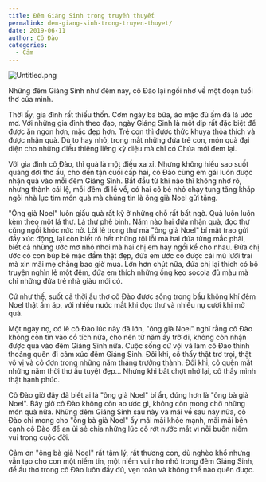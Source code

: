 ```yaml
---
title: Đêm Giáng Sinh trong truyền thuyết
permalink: dem-giang-sinh-trong-truyen-thuyet/
date: 2019-06-11
author: Cô Đào
categories:
  - Cảm
---
```


![Untitled.png](/images/d20abd7b-5ca8-4d37-96bd-7352867042e0/Untitled.png)

Những đêm Giáng Sinh như đêm nay, cô Đào lại ngồi nhớ về một đoạn tuổi thơ của mình.

Thời ấy, gia đình rất thiếu thốn. Cơm ngày ba bữa, áo mặc đủ ấm đã là ước mơ. Với những gia đình theo đạo, ngày Giáng Sinh là một dịp rất đặc biệt để được ăn ngon hơn, mặc đẹp hơn. Trẻ con thì được thức khuya thỏa thích và được nhận quà. Dù to hay nhỏ, trong mắt những đứa trẻ con, món quà đại diện cho những điều thiêng liêng kỳ diệu mà chỉ có Chúa mới đem lại.

Với gia đình cô Đào, thì quà là một điều xa xỉ. Nhưng không hiểu sao suốt quãng đời thơ ấu, cho đến tận cuối cấp hai, cô Đào cùng em gái luôn được nhận quà vào mỗi đêm Giáng Sinh. Bắt đầu từ khi nào thì không nhớ rõ, nhưng thành cái lệ, mỗi đêm đi lễ về, có hai cô bé nhỏ chạy tung tăng khắp ngôi nhà lục tìm món quà mà chúng tin là ông già Noel gửi tặng.

"Ông già Noel" luôn giấu quà rất kỹ ở những chỗ rất bất ngờ. Quà luôn luôn kèm theo một lá thư. Lá thư phê bình. Năm nào hai đứa nhận quà, đọc thư cũng ngồi khóc nức nở. Lời lẽ trong thư mà "ông già Noel" bí mật trao gửi đầy xúc động, lại còn biết rõ hết những tội lỗi mà hai đứa từng mắc phải, biết cả những ước mơ nhỏ nhoi mà hai chị em hay ngồi kể cho nhau. Đứa chị ước có con búp bê mặc đầm thật đẹp, đứa em ước có được cái mũ lưỡi trai mà xin mãi mẹ chẳng bao giờ mua. Lớn hơn chút nữa, đứa chị lại thích có bộ truyện nghìn lẻ một đêm, đứa em thích những ống kẹo socola đủ màu mà chỉ những đứa trẻ nhà giàu mới có.

Cứ như thế, suốt cả thời ấu thơ cô Đào được sống trong bầu không khí đêm Noel thật ấm áp, với nhiều nước mắt khi đọc thư và nhiều nụ cười khi mở quà.

Một ngày nọ, có lẽ cô Đào lúc này đã lớn, "ông già Noel" nghĩ rằng cô Đào không còn tin vào cổ tích nữa, cho nên từ năm ấy trở đi, không còn nhận được quà vào đêm Giáng Sinh nữa. Cuộc sống cứ vội vã làm cô Đào thỉnh thoảng quên đi cảm xúc đêm Giáng Sinh. Đôi khi, cô thấy thật trơ trọi, thật vô vị và cô đơn trong những năm tháng trưởng thành. Đôi khi, cô quên mất những năm thời thơ ấu tuyệt đẹp... Nhưng khi bất chợt nhớ lại, cô thấy mình thật hạnh phúc.

Cô Đào giờ đây đã biết ai là "ông già Noel" bí ẩn, đúng hơn là "ông bà già Noel". Bây giờ cô Đào không còn ao ước gì, không còn mong chờ những món quà nữa. Những đêm Giáng Sinh sau này và mãi về sau này nữa, cô Đào chỉ mong cho "ông bà già Noel" ấy mãi mãi khỏe mạnh, mãi mãi bên cạnh cô Đào để an ủi sẻ chia những lúc cô rớt nước mắt vì nỗi buồn niềm vui trong cuộc đời.

Cảm ơn "ông bà già Noel" rất tâm lý, rất thương con, dù nghèo khổ nhưng vẫn tạo cho con một niềm tin, một niềm vui nho nhỏ trong đêm Giáng Sinh, để ấu thơ trong cô Đào luôn đầy đủ, vẹn toàn và không thể nào quên được.
